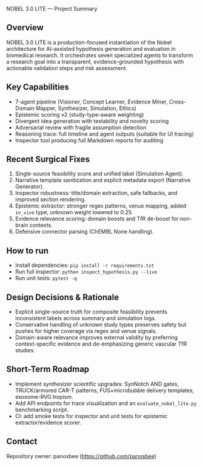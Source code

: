 NOBEL 3.0 LITE — Project Summary

Overview
--------
NOBEL 3.0 LITE is a production-focused instantiation of the Nobel architecture for AI-assisted hypothesis generation and evaluation in biomedical research. It orchestrates seven specialized agents to transform a research goal into a transparent, evidence-grounded hypothesis with actionable validation steps and risk assessment.

Key Capabilities
----------------
- 7-agent pipeline (Visioner, Concept Learner, Evidence Miner, Cross-Domain Mapper, Synthesizer, Simulation, Ethics)
- Epistemic scoring v2 (study-type-aware weighting)
- Divergent idea generation with testability and novelty scoring
- Adversarial review with fragile assumption detection
- Reasoning trace: full timeline and agent outputs (suitable for UI tracing)
- Inspector tool producing full Markdown reports for auditing

Recent Surgical Fixes
---------------------
1. Single-source feasibility score and unified label (Simulation Agent).
2. Narrative template sanitization and explicit metadata export (Narrative Generator).
3. Inspector robustness: title/domain extraction, safe fallbacks, and improved section rendering.
4. Epistemic extractor: stronger regex patterns, venue mapping, added `in_vivo` type, unknown weight lowered to 0.25.
5. Evidence relevance scoring: domain boosts and TfR de-boost for non-brain contexts.
6. Defensive connector parsing (ChEMBL None handling).

How to run
----------
- Install dependencies: `pip install -r requirements.txt`
- Run full inspector: `python inspect_hypothesis.py --live`
- Run unit tests: `pytest -q`

Design Decisions & Rationale
----------------------------
- Explicit single-source truth for composite feasibility prevents inconsistent labels across summary and simulation logs.
- Conservative handling of unknown study types preserves safety but pushes for higher coverage via regex and venue signals.
- Domain-aware relevance improves external validity by preferring context-specific evidence and de-emphasizing generic vascular TfR studies.

Short-Term Roadmap
------------------
- Implement synthesizer scientific upgrades: SynNotch AND gates, TRUCK/armored CAR-T patterns, FUS+microbubble delivery templates, exosome-RVG tropism.
- Add API endpoints for trace visualization and an `evaluate_nobel_lite.py` benchmarking script.
- CI: add smoke tests for inspector and unit tests for epistemic extractor/evidence scorer.

Contact
-------
Repository owner: panosbee (https://github.com/panosbee)

